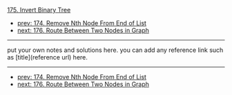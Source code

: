 [175. Invert Binary Tree](http://www.lintcode.com/problem/invert-binary-tree)

- [prev: 174. Remove Nth Node From End of List](174-remove-nth-node-from-end-of-list.md)
- [next: 176. Route Between Two Nodes in Graph](176-route-between-two-nodes-in-graph.md)

---

put your own notes and solutions here.
you can add any reference link such as [title](reference url) here.

---

- [prev: 174. Remove Nth Node From End of List](174-remove-nth-node-from-end-of-list.md)
- [next: 176. Route Between Two Nodes in Graph](176-route-between-two-nodes-in-graph.md)
